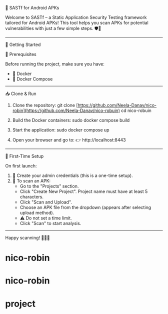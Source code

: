 🔐 SASTf for Android APKs

Welcome to SASTf – a Static Application Security Testing framework tailored for Android APKs! This tool helps you scan APKs for potential vulnerabilities with just a few simple steps. 🛡️📱

---

🚀 Getting Started

🧰 Prerequisites

Before running the project, make sure you have:
- 🐳 Docker
- 🧩 Docker Compose

---

📥 Clone & Run

1. Clone the repository:
   git clone [https://github.com/Neela-Danav/nico-robin](https://github.com/Neela-Danav/nico-robuin)
   cd nico-robuin

2. Build the Docker containers:
   sudo docker compose build

3. Start the application:
   sudo docker compose up

4. Open your browser and go to:
   👉 http://localhost:8443

---

👤 First-Time Setup

On first launch:

1. 🔐 Create your admin credentials (this is a one-time setup).
2. 🧪 To scan an APK:
   - Go to the "Projects" section.
   - Click "Create New Project". Project name must have at least 5 characters.
   - Click "Scan and Upload".
   - Choose an APK file from the dropdown (appears after selecting upload method).
   - ⚠️ Do not set a time limit.
   - Click "Scan" to start analysis.

---


Happy scanning! 🕵️‍♂️📲
# nico-robin
# nico-robin
# project
